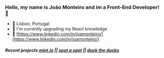 ### Hello, my name is João Monteiro and im a Front-End Developer! 👋

- 📍 Lisbon, Portugal
- 🌱 I'm currently upgrading my React knowledge
- 🔵 [https://www.linkedin.com/in/joamonteiro/](https://www.linkedin.com/in/joamonteiro/)

##### Recent projects [mint.io](https://mint-io.netlify.app/) || [spot a spot](https://spot-a-spot.herokuapp.com/) || [duck the ducks](https://duck-the-ducks.netlify.app/)

<!--
**joamonteiro/joamonteiro** is a ✨ _special_ ✨ repository because its `README.md` (this file) appears on your GitHub profile.

Here are some ideas to get you started:

- 
-->
